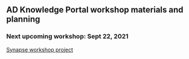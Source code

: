 ## AD Knowledge Portal workshop materials and planning

### Next upcoming workshop: Sept 22, 2021

[Synapse workshop project](https://www.synapse.org/#!Synapse:syn26165425/wiki/612752)
